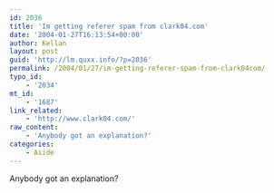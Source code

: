 ```yaml
---
id: 2036
title: 'Im getting referer spam from clark04.com'
date: '2004-01-27T16:13:54+00:00'
author: Kellan
layout: post
guid: 'http://lm.quxx.info/?p=2036'
permalink: /2004/01/27/im-getting-referer-spam-from-clark04com/
typo_id:
    - '2034'
mt_id:
    - '1687'
link_related:
    - 'http://www.clark04.com/'
raw_content:
    - 'Anybody got an explanation?'
categories:
    - Aside
---
```


Anybody got an explanation?